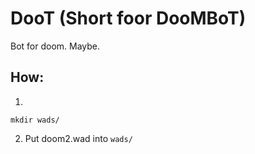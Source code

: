 DooT (Short foor DooMBoT)
=========================

Bot for doom. Maybe.

How:
----

1.
```
mkdir wads/
```

2. Put doom2.wad into `wads/`